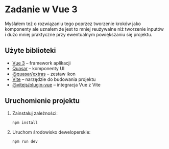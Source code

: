 # Zadanie w Vue 3

Myślałem też o rozwiązaniu tego poprzez tworzenie kroków jako komponenty ale uznałem że jest to mniej reużywalne niż tworzenie inputów i dużo mniej praktyczne przy ewentualnym powiększaniu się projektu.

## Użyte biblioteki

- [Vue 3](https://vuejs.org/) – framework aplikacji
- [Quasar](https://quasar.dev/) – komponenty UI
- [@quasar/extras](https://github.com/quasarframework/quasar-extras) – zestaw ikon
- [Vite](https://vitejs.dev/) – narzędzie do budowania projektu
- [@vitejs/plugin-vue](https://github.com/vitejs/vite/tree/main/packages/plugin-vue) – integracja Vue z Vite

## Uruchomienie projektu

1. Zainstaluj zależności:
   ```bash
   npm install
   ```
2. Uruchom środowisko deweloperskie:
   ```bash
   npm run dev
   ```
